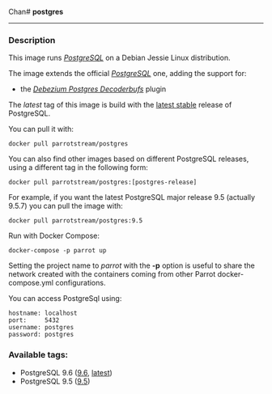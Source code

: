 Chan# **postgres**
___

### Description

This image runs [*PostgreSQL*](https://www.postgresql.org/) on a Debian Jessie Linux distribution.

The image extends the official [*PostgreSQL*](https://hub.docker.com/_/postgres/) one, adding the support for:

 * the [*Debezium Postgres Decoderbufs*](https://github.com/debezium/postgres-decoderbufs.git) plugin

The *latest* tag of this image is build with the [latest stable](https://www.postgresql.org/) release of PostgreSQL.

You can pull it with:

    docker pull parrotstream/postgres


You can also find other images based on different PostgreSQL releases, using a different tag in the following form:

    docker pull parrotstream/postgres:[postgres-release]


For example, if you want the latest PostgreSQL major release 9.5 (actually 9.5.7) you can pull the image with:

    docker pull parrotstream/postgres:9.5

Run with Docker Compose:

    docker-compose -p parrot up

Setting the project name to *parrot* with the **-p** option is useful to share the network created with the containers coming from other Parrot docker-compose.yml configurations.

You can access PostgreSql using:

    hostname: localhost
    port:     5432
    username: postgres
    password: postgres

### Available tags:

- PostgreSQL 9.6 ([9.6](https://github.com/parrot-stream/docker-postgres/blob/9.6/Dockerfile), [latest](https://github.com/parrot-stream/docker-postgres/blob/latest/Dockerfile))
- PostgreSQL 9.5 ([9.5](https://github.com/parrot-stream/docker-postgres/blob/9.5/Dockerfile))
